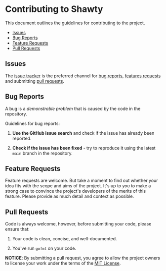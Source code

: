 Contributing to Shawty
======================
This document outlines the guidelines for contributing to the project.


* [Issues](#issues)
* [Bug Reports](#bug-reports)
* [Feature Requests](#feature-requests)
* [Pull Requests](#pull-requests)


## Issues

The [issue tracker](https://github.com/servusdei2018/shawty/issues) is the preferred channel for [bug reports](#bug-reports), [features requests](#feature-requests) and submitting [pull requests](#pull-requests).

## Bug Reports

A bug is a _demonstrable problem_ that is caused by the code in the repository.

Guidelines for bug reports:

1. **Use the GitHub issue search** and check if the issue has already been reported.

2. **Check if the issue has been fixed** - try to reproduce it using the latest `main`  branch in the repository.

## Feature Requests

Feature requests are welcome. But take a moment to find out whether your idea fits with the scope and aims of the project. It's up to *you* to make a strong case to convince the project's developers of the merits of this feature. Please provide as much detail and context as possible.

## Pull Requests

Code is always welcome, however, before submitting your code, please ensure that:

1. Your code is clean, concise, and well-documented.

2. You've run `gofmt` on your code.

**NOTICE**: By submitting a pull request, you agree to allow the project owners to license your work under the terms of the [MIT License](LICENSE).
